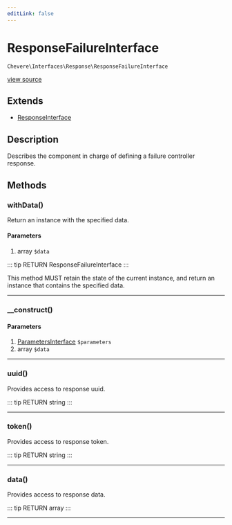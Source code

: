 ```yaml
---
editLink: false
---
```


# ResponseFailureInterface

`Chevere\Interfaces\Response\ResponseFailureInterface`

[view source](https://github.com/chevere/chevere/blob/master/src/Chevere/Interfaces/Response/ResponseFailureInterface.php)

## Extends

- [ResponseInterface](./ResponseInterface.md)

## Description

Describes the component in charge of defining a failure controller response.

## Methods

### withData()

Return an instance with the specified data.

#### Parameters

1. array `$data`

::: tip RETURN
ResponseFailureInterface
:::

This method MUST retain the state of the current instance, and return
an instance that contains the specified data.

---

### __construct()

#### Parameters

1. [ParametersInterface](../Parameter/ParametersInterface.md) `$parameters`
2. array `$data`

---

### uuid()

Provides access to response uuid.

::: tip RETURN
string
:::

---

### token()

Provides access to response token.

::: tip RETURN
string
:::

---

### data()

Provides access to response data.

::: tip RETURN
array
:::

---
